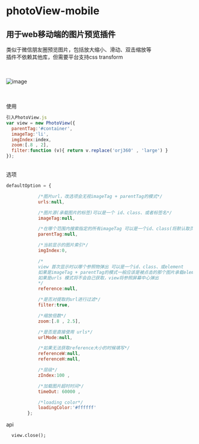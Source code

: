 # photoView-mobile
用于web移动端的图片预览插件
----------------------
<div>类似于微信朋友圈预览图片，包括放大缩小、滑动、双击缩放等</div>
<div>插件不依赖其他库，但需要平台支持css transform</div>
<br />
<br />

 ![image](https://github.com/moonlitnighta/flightGame/blob/master/file/ab00494b-40e0-4a4f-989a-277d23a97e50.gif)
 
<br />
<br />
使用

```javascript
引入PhotoView.js
var view = new PhotoView({
  parentTag:'#container',
  imageTag:'li',
  imgIndex:index,
  zoom:[.8 , 2],
  filter:function (v){ return v.replace('orj360' , 'large') }
});
```
<br />
选项

```javascript
defaultOption = {

	    	/*图片url，改选项会无视imageTag + parentTag的模式*/
			urls:null,

			/*图片源(承载图片的标签)可以是一个 id、class、或者标签名*/
			imageTag:null,

			/*在哪个范围内搜索指定的所有imageTag 可以是一个id、class(将默认取页面第一个元素)、或element，不传将默认body*/
			parentTag:null,

			/*当前显示的图片索引*/
			imgIndex:0,

			/*	
			view 首次显示时以哪个参照物弹出 可以是一个id、class、或element
			如果是imageTag + parentTag的模式一般应该是被点击的那个图片承载element，该模式下如果未传将根据imgIndex获取element
			如果是urls 模式将不会自己获取，view将参照屏幕中心弹出
			*/
			reference:null,

			/*是否对提取的url进行过滤*/
			filter:true,

			/*缩放倍数*/
			zoom:[.8 , 2.5],

			/*是否是直接使用 urls*/
	    	urlMode:null,

	    	/*如果无法获取reference大小的时候填写*/
	    	referenceW:null,
	    	referenceH:null,

	    	/*层级*/
	    	zIndex:100 ,

	    	/*加载图片超时时间*/
	    	timeOut: 60000 ,

	    	/*loading color*/
	    	loadingColor:'#ffffff'
	    };
  ```
  
  api
  
      view.close();

